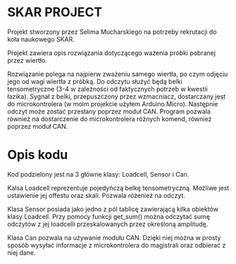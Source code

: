 # SKAR PROJECT

Projekt stworzony przez Selima Mucharskiego na potrzeby rekrutacji do koła naukowego SKAR.

Projekt zawiera opis rozwiązania dotyczącego ważenia próbki pobranej przez wiertło.

Rozwiązanie polega na najpierw zważeniu samego wiertła, po czym odjęciu jego od wagi wiertła z próbką. Do odczytu służyć będą belki tensometryczne (3-4 w zależności od faktycznych potrzeb w kwestii łazika). Sygnał z belki, przepuszczony przez wzmacniacz, dostarczany jest do microkontrolera (w moim projekcie użyłem Arduino Micro). Następnie odczyt może zostać przesłany poprzez moduł CAN. Program pozwala również na dostarczenie do microkontrolera różnych komend, również poprzez moduł CAN.

# Opis kodu

Kod podzielony jest na 3 główne klasy: Loadcell, Sensor i Can.

Kalsa Loadcell reprezentuje pojedyńczą belkę tensometryczną. Możliwe jest ustawienie jej offestu oraz skali. Pozwala różenież na odczyt.

Klasa Sensor posiada jako jedno z pól tablicę zawierającą kilka obiektów klasy Loadcell. Przy pomocy funkcji get_sum() można odczytać sumę odczytów z jej loadcelli przeskalowanych przez określoną amplitudę.

Klasa Can pozwala na używanie modułu CAN. Dzięki niej można w prosty sposób wysyłać informacje z microkontrolera do magistrali oraz odbierać z niej dane.
